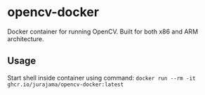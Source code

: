 # opencv-docker
Docker container for running OpenCV. Built for both x86 and ARM architecture.

## Usage
Start shell inside container using command:
```docker run --rm -it ghcr.io/jurajama/opencv-docker:latest```
